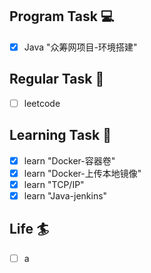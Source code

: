

## Program Task  💻
- [x] Java "众筹网项目-环境搭建"

## Regular Task  🤡
- [ ] leetcode

## Learning Task 🎯
- [x] learn "Docker-容器卷"
- [x] learn "Docker-上传本地镜像"
- [x] learn "TCP/IP"
- [x] learn "Java-jenkins"

## Life 🏄
- [ ] a